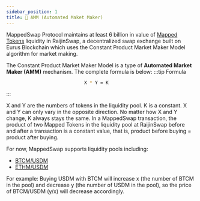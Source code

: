 ```yaml
---
sidebar_position: 1
title: 🔗 AMM (Automated Maket Maker) 
---
```


MappedSwap Protocol maintains at least 6 billion in value of [Mapped Tokens](https://docs.mappedswap.io/docs/ProtocolExplainer/WhatAreTheMappedTokens) liquidity in RaijinSwap, a decentralized swap exchange built on Eurus Blockchain which uses the Constant Product Market Maker Model algorithm for market making.

The Constant Product Market Maker Model is a type of **Automated Market Maker (AMM)** mechanism. The complete formula is below: 
:::tip Formula
```sh
                             X * Y = K
```
:::

X and Y are the numbers of tokens in the liquidity pool. K is a constant. X and Y can only vary in the opposite direction. No matter how X and Y change, K always stays the same. In a MappedSwap transaction, the product of two Mapped Tokens in the liquidity pool at RaijinSwap before and after a transaction is a constant value, that is, product before buying = product after buying.

For now, MappedSwap supports liquidity pools including:
- [BTCM/USDM](https://app.mappedswap.io/trade/BTCM)
- [ETHM/USDM](https://app.mappedswap.io/trade/ETHM)

For example: Buying USDM with BTCM will increase x (the number of BTCM in the pool) and decrease y (the number of USDM in the pool), so the price of BTCM/USDM (y/x) will decrease accordingly.
